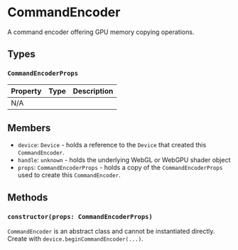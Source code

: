 # CommandEncoder

A command encoder offering GPU memory copying operations.

## Types

### `CommandEncoderProps`

| Property      | Type                             | Description                                                                  |
| ------------- | -------------------------------- | ---------------------------------------------------------------------------- |
| N/A  |                     |                          |


## Members

- `device`: `Device` - holds a reference to the `Device` that created this `CommandEncoder`.
- `handle`: `unknown` - holds the underlying WebGL or WebGPU shader object
- `props`: `CommandEncoderProps` - holds a copy of the `CommandEncoderProps` used to create this `CommandEncoder`.

## Methods

### `constructor(props: CommandEncoderProps)`

`CommandEncoder` is an abstract class and cannot be instantiated directly. Create with `device.beginCommandEncoder(...)`.
